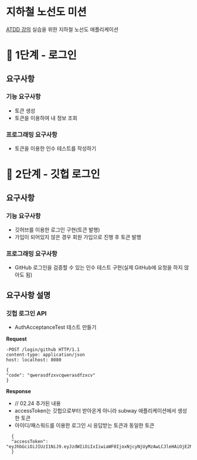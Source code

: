 # 지하철 노선도 미션

[ATDD 강의](https://edu.nextstep.camp/c/R89PYi5H) 실습을 위한 지하철 노선도 애플리케이션

# 🚀 1단계 - 로그인

## 요구사항

### 기능 요구사항

- 토큰 생성
- 토큰을 이용하여 내 정보 조회

### 프로그래밍 요구사항

- 토큰을 이용한 인수 테스트를 작성하기

# 🚀 2단계 - 깃헙 로그인

## 요구사항

### 기능 요구사항

- 깃허브를 이용한 로그인 구현(토큰 발행)
- 가입이 되어있지 않은 경우 회원 가입으로 진행 후 토큰 발행

### 프로그래밍 요구사항

- GitHub 로그인을 검증할 수 있는 인수 테스트 구현(실제 GitHub에 요청을 하지 않아도 됨)

## 요구사항 설명

### 깃헙 로그인 API

- AuthAcceptanceTest 테스트 만들기

**Request**

```http
-POST /login/github HTTP/1.1
content-type: application/json
host: localhost: 8080

{
"code": "qwerasdfzxvcqwerasdfzxcv"
}
```

**Response**

- // 02.24 추가된 내용
- accessToken는 깃헙으로부터 받아온게 아니라 subway 애플리케이션에서 생성한 토큰
- 아이디/패스워드를 이용한 로그인 시 응답받는 토큰과 동일한 토큰

```http
  {
  "accessToken": "eyJhbGciOiJIUzI1NiJ9.eyJzdWIiOiIxIiwiaWF0IjoxNjcyNjUyMzAwLCJleHAiOjE2NzI2NTU5MDAsInJvbGVzIjpbIlJPTEVfQURNSU4iLCJST0xFX0FETUlOIl19.uaUXk5GkqB6QE_qlZisk3RZ3fL74zDADqbJl6LoLkSc"
  }
```
